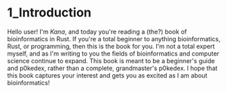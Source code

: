 # 1_Introduction

Hello user! I'm *Kana*, and today you're reading a (the?) book of bioinformatics in Rust. If you're a total beginner to anything bioinformatics, Rust, or programming, then this is the book for you. I'm not a total expert myself, and as I'm writing to you the fields of bioinformatics and computer science continue to expand. This book is meant to be a beginner's guide and p0kedex, rather than a complete, grandmaster's p0kedex. I hope that this book captures your interest and gets you as excited as I am about bioinformatics!